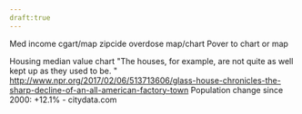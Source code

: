 ```yaml
---
draft:true
---
```

Med income cgart/map
zipcide overdose map/chart
Pover to chart or map

Housing median value chart
"The houses, for example, are not quite as well kept up as they used to be. "
http://www.npr.org/2017/02/06/513713606/glass-house-chronicles-the-sharp-decline-of-an-all-american-factory-town
Population change since 2000: +12.1% - citydata.com
